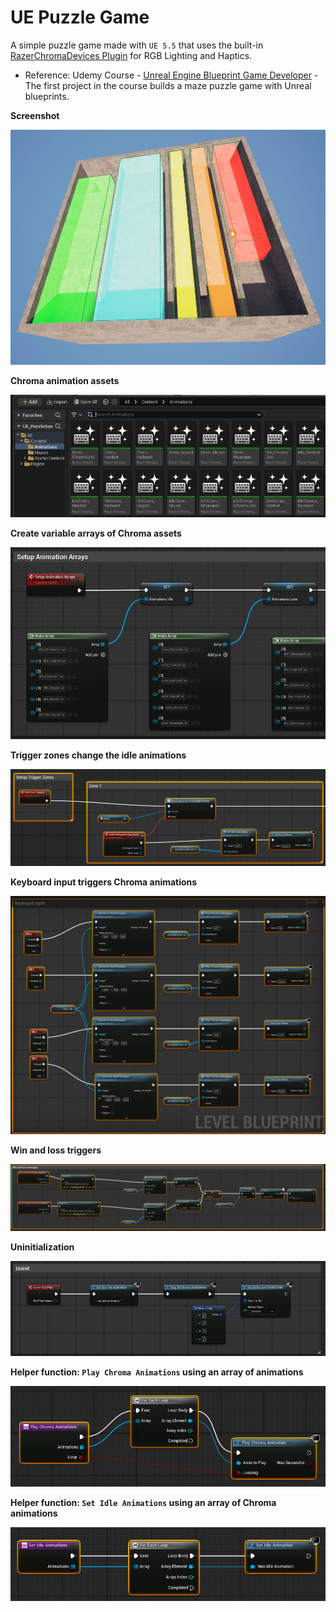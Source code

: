 # UE Puzzle Game

A simple puzzle game made with `UE 5.5` that uses the built-in [RazerChromaDevices Plugin](https://github.com/EpicGames-Mirror-A/UnrealEngine/blob/ue5-main/Engine/Plugins/Experimental/RazerChromaDevices/RazerChromaDevices.uplugin) for RGB Lighting and Haptics.

* Reference: Udemy Course - [Unreal Engine Blueprint Game Developer](https://www.udemy.com/share/101Xs63@qmXgHYO3Q319DCjejAcAtWUSpHuj7xBejevWzBVnZ1i73ttn7Un28wWbyDkzLUWp/) - The first project in the course builds a maze puzzle game with Unreal blueprints.

**Screenshot**

![image_1](images/image_1.png)

**Chroma animation assets**

![image_7](images/image_7.png)

**Create variable arrays of Chroma assets**

![image_2](images/image_2.png)

**Trigger zones change the idle animations**

![image_3](images/image_3.png)

**Keyboard input triggers Chroma animations**

![image_4](images/image_4.png)

**Win and loss triggers**

![image_5](images/image_5.png)

**Uninitialization**

![image_6](images/image_6.png)

**Helper function: `Play Chroma Animations` using an array of animations**

![image_8](images/image_8.png)

**Helper function: `Set Idle Animations` using an array of Chroma animations**

![image_9](images/image_9.png)
